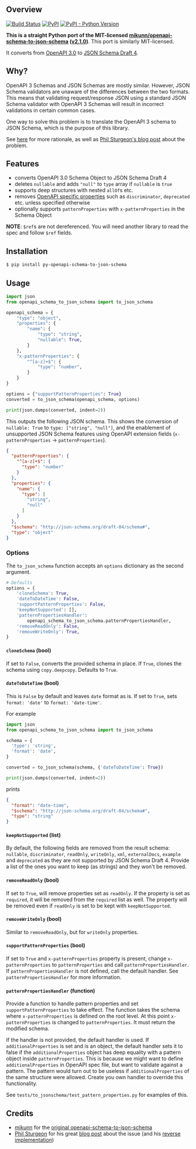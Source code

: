 Overview
--------

[![Build Status](https://travis-ci.org/pglass/py-openapi-schema-to-json-schema.svg?branch=master)](https://travis-ci.org/pglass/py-openapi-schema-to-json-schema)
[![PyPI](https://img.shields.io/pypi/v/py-openapi-schema-to-json-schema.svg)](https://pypi.org/project/py-openapi-schema-to-json-schema/)
[![PyPI - Python Version](https://img.shields.io/pypi/pyversions/py-openapi-schema-to-json-schema.svg)](https://pypi.org/project/py-openapi-schema-to-json-schema/)


**This is a straight Python port of the MIT-licensed
[mikunn/openapi-schema-to-json-schema](https://github.com/mikunn/openapi-schema-to-json-schema)
([v2.1.0](https://github.com/mikunn/openapi-schema-to-json-schema/tree/v2.1.0))**.
This port is similarly MIT-licensed.

It converts from [OpenAPI 3.0](
https://github.com/OAI/OpenAPI-Specification/blob/master/versions/3.0.0.md) to
[JSON Schema Draft 4](http://json-schema.org/specification-links.html#draft-4).

## Why?

OpenAPI 3 Schemas and JSON Schemas are mostly similar. However, JSON Schema
validators are unaware of the differences between the two formats. This means
that validating request/response JSON using a standard JSON Schema validator
with OpenAPI 3 Schemas will result in incorrect validations in certain common
cases.

One way to solve this problem is to translate the OpenAPI 3 schema to JSON
Schema, which is the purpose of this library.

See [here](https://github.com/mikunn/openapi-schema-to-json-schema/tree/v2.1.0#why)
for more rationale, as well as [Phil Sturgeon's blog post](
https://philsturgeon.uk/api/2018/03/30/openapi-and-json-schema-divergence/)
about the problem.

## Features

* converts OpenAPI 3.0 Schema Object to JSON Schema Draft 4
* deletes `nullable` and adds `"null"` to `type` array if `nullable` is `true`
* supports deep structures with nested `allOf`s etc.
* removes [OpenAPI specific
  properties](https://github.com/OAI/OpenAPI-Specification/blob/master/versions/3.0.0.md#fixed-fields-20)
such as `discriminator`, `deprecated` etc. unless specified otherwise
* optionally supports `patternProperties` with `x-patternProperties` in the
  Schema Object

**NOTE**: `$ref`s are not dereferenced. You will need another library to
read the spec and follow `$ref` fields.


## Installation

```bash
$ pip install py-openapi-schema-to-json-schema
```


## Usage

```python
import json
from openapi_schema_to_json_schema import to_json_schema

openapi_schema = {
    "type": "object",
    "properties": {
        "name": {
            "type": "string",
            "nullable": True,
        }
    },
    "x-patternProperties": {
        "^[a-z]+$": {
            "type": "number",
        }
    }
}

options = {"supportPatternProperties": True}
converted = to_json_schema(openapi_schema, options)

print(json.dumps(converted, indent=2))
```

This outputs the following JSON schema. This shows the conversion of
`nullable: True` to `type: ["string", "null"]`, and the enablement of
unsupported JSON Schema features using OpenAPI extension fields
(`x-patternProperties` -> `patternProperties`).

```json
{
  "patternProperties": {
    "^[a-z]+$": {
      "type": "number"
    }
  },
  "properties": {
    "name": {
      "type": [
        "string",
        "null"
      ]
    }
  },
  "$schema": "http://json-schema.org/draft-04/schema#",
  "type": "object"
}
```

### Options

The `to_json_schema` function accepts an `options` dictionary as the second
argument.

```python
# Defaults
options = {
    'cloneSchema': True,
    'dateToDateTime': False,
    'supportPatternProperties': False,
    'keepNotSupported': [],
    'patternPropertiesHandler':
        openapi_schema_to_json_schema.patternPropertiesHandler,
    'removeReadOnly': False,
    'removeWriteOnly': True,
}
```

#### `cloneSchema` (bool)

If set to `False`, converts the provided schema in place. If `True`, clones the
schema using `copy.deepcopy`. Defaults to `True`.

#### `dateToDateTime` (bool)

This is `False` by default and leaves `date` format as is. If set to `True`,
sets `format: 'date'` to `format: 'date-time'`.

For example

```python
import json
from openapi_schema_to_json_schema import to_json_schema

schema = {
  'type': 'string',
  'format': 'date',
}

converted = to_json_schema(schema, {'dateToDateTime': True})

print(json.dumps(converted, indent=2))
```

prints

```json
{
  "format": "date-time",
  "$schema": "http://json-schema.org/draft-04/schema#",
  "type": "string"
}
```

#### `keepNotSupported` (list)

By default, the following fields are removed from the result schema:
`nullable`, `discriminator`, `readOnly`, `writeOnly`, `xml`, `externalDocs`,
`example` and `deprecated` as they are not supported by JSON Schema Draft 4.
Provide a list of the ones you want to keep (as strings) and they won't be
removed.

#### `removeReadOnly` (bool)

If set to `True`, will remove properties set as `readOnly`. If the property is
set as `required`, it will be removed from the `required` list as well. The
property will be removed even if `readOnly` is set to be kept with
`keepNotSupported`.

#### `removeWriteOnly` (bool)

Similar to `removeReadOnly`, but for `writeOnly` properties.

#### `supportPatternProperties` (bool)

If set to `True` and `x-patternProperties` property is present, change
`x-patternProperties` to `patternProperties` and call
`patternPropertiesHandler`. If `patternPropertiesHandler` is not defined, call
the default handler. See `patternPropertiesHandler` for more information.

#### `patternPropertiesHandler` (function)

Provide a function to handle pattern properties and set
`supportPatternProperties` to take effect. The function takes the schema where
`x-patternProperties` is defined on the root level. At this point
`x-patternProperties` is changed to `patternProperties`. It must return the
modified schema.

If the handler is not provided, the default handler is used. If
`additionalProperties` is set and is an object, the default handler sets it to
false if the `additionalProperties` object has deep equality with a pattern
object inside `patternProperties`. This is because we might want to define
`additionalProperties` in OpenAPI spec file, but want to validate against a
pattern. The pattern would turn out to be useless if `additionalProperties` of
the same structure were allowed. Create you own handler to override this
functionality.

See `tests/to_jsonschema/test_pattern_properties.py` for examples of this.


Credits
-------

- [mikunn](https://github.com/mikunn) for the [original
openapi-schema-to-json-schema](https://github.com/mikunn/openapi-schema-to-json-schema)
- [Phil Sturgeon](https://github.com/philsturgeon) for his great 
[blog post](https://philsturgeon.uk/api/2018/03/30/openapi-and-json-schema-divergence/)
about the issue (and his [reverse implementation](https://github.com/wework/json-schema-to-openapi-schema))

